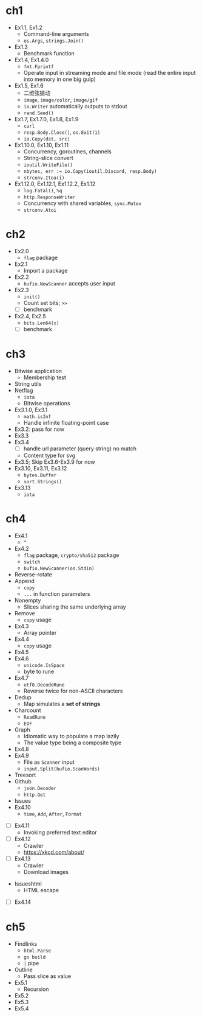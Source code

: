 # ch1
- Ex1.1, Ex1.2
    - Command-line arguments
    - `os.Args`, `strings.Join()`
- Ex1.3
    - Benchmark function
- Ex1.4, Ex1.4.0
    - `fmt.Fprintf`
    - Operate input in streaming mode and file mode (read the entire input into memory in one big gulp)
- Ex1.5, Ex1.6
    - 二维弦振动
    - `image`, `image/color`, `image/gif`
    - `io.Writer` automatically outputs to stdout
    - `rand.Seed()`
- Ex1.7, Ex1.7.0, Ex1.8, Ex1.9
    - `curl`
    - `resp.Body.Close()`, `os.Exit(1)`
    - `io.Copy(dst, src)`
- Ex1.10.0, Ex1.10, Ex1.11
    - Concurrency, goroutines, channels
    - String-slice convert
    - `ioutil.WriteFile()`
    - `nbytes, err := io.Copy(ioutil.Discard, resp.Body)`
    - `strconv.Itoa(i)`
- Ex1.12.0, Ex1.12.1, Ex1.12.2, Ex1.12
    - `log.Fatal()`, `%q`
    - `http.ResponseWriter`
    - Concurrency with shared variables, `sync.Mutex`
    - `strconv.Atoi`
# ch2
- Ex2.0
    - `flag` package
- Ex2.1
    - Import a package
- Ex2.2
    - `bufio.NewScanner` accepts user input
- Ex2.3
    - `init()`
    - Count set bits; `>>`
    - [ ] benchmark
- Ex2.4, Ex2.5
    - `bits.Len64(x)`
    - [ ] benchmark
# ch3
- Bitwise application
    - Membership test
- String utils
- Netflag
    - `iota`
    - Bitwise operations
- Ex3.1.0, Ex3.1
    - `math.isInf`
    - Handle infinite floating-point case
- Ex3.2: pass for now
- Ex3.3
- Ex3.4
    - [ ] handle url parameter (query string) no match
    - Content type for svg
- Ex3.5; Skip Ex3.6-Ex3.9 for now
- Ex3.10, Ex3.11, Ex3.12
    - `bytes.Buffer`
    - `sort.Strings()`
- Ex3.13
    - `iota`
# ch4
- Ex4.1
    - `^`
- Ex4.2
    - `flag` package, `crypto/sha512` package
    - `switch`
    - `bufio.NewScanner(os.Stdin)`
- Reverse-rotate
- Append
    - `copy`
    - `...` in function parameters
- Nonempty
    - Slices sharing the same underlying array
- Remove
    - `copy` usage
- Ex4.3
    - Array pointer
- Ex4.4
    - `copy` usage
- Ex4.5
- Ex4.6
    - `unicode.IsSpace`
    - byte to rune
- Ex4.7
    - `utf8.DecodeRune`
    - Reverse twice for non-ASCII characters
- Dedup
    - Map simulates a **set of strings**
- Charcount
    - `ReadRune`
    - `EOF`
- Graph
    - Idiomatic way to populate a map lazily
    - The value type being a composite type
- Ex4.8
- Ex4.9
    - File as `Scanner` input
	- `input.Split(bufio.ScanWords)`
- Treesort
- Github
    - `json.Decoder`
    - `http.Get`
- Issues
- Ex4.10
    - `time`, `Add`, `After`, `Format`
- [ ] Ex4.11
    - Invoking preferred text editor
- [ ] Ex4.12
    - Crawler
    - https://xkcd.com/about/
- [ ] Ex4.13
    - Crawler
    - Download images
- Issueshtml
    - HTML escape
- [ ] Ex4.14
# ch5
- Findlinks
    - `html.Parse`
    - `go build`
    - `|` pipe
- Outline
    - Pass slice as value
- Ex5.1
    - Recursion
- Ex5.2
- Ex5.3
- Ex5.4